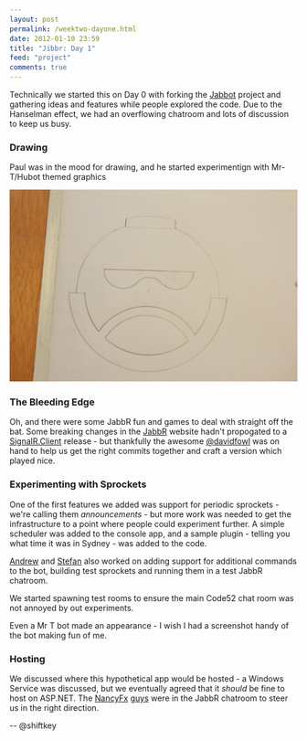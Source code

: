 ```yaml
--- 
layout: post
permalink: /weektwo-dayone.html
date: 2012-01-10 23:59
title: "Jibbr: Day 1"
feed: "project"
comments: true
---
```


Technically we started this on Day 0 with forking the [Jabbot](http://github.com/davidfowl/jabbot) project and gathering ideas and features while people explored the code. Due to the Hanselman effect, we had an overflowing chatroom and lots of discussion to keep us busy. 

### Drawing

Paul was in the mood for drawing, and he started experimentign with Mr-T/Hubot themed graphics

![](/img/week2-day1-drawing.jpg)

### The Bleeding Edge

Oh, and there were some JabbR fun and games to deal with straight off the bat. Some breaking changes in the [JabbR](http://github.com/davidfowl/jabbr) website hadn't propogated to a [SignalR.Client](http://github.com/signalr/signalr) release - but thankfully the awesome [@davidfowl](https://twitter.com/davidfowl) was on hand to help us get the right commits together and craft a version which played nice.

### Experimenting with Sprockets

One of the first features we added was support for periodic sprockets - we're calling them *announcements* - but more work was needed to get the infrastructure to a point where people could experiment further. A simple scheduler was added to the console app, and a sample plugin - telling you what time it was in Sydney - was added to the code.

[Andrew](http://twitter.com/tobin) and [Stefan](http://twitter.com/cyberzeddk) also worked on adding support for additional commands to the bot, building test sprockets and running them in a test JabbR chatroom.

We started spawning test rooms to ensure the main Code52 chat room was not annoyed by out experiments. 

Even a Mr T bot made an appearance - I wish I had a screenshot handy of the bot making fun of me.

### Hosting

We discussed where this hypothetical app would be hosted - a Windows Service was discussed, but we eventually agreed that it *should* be fine to host on ASP.NET. The [NancyFx](http://twitter.com/TheCodeJunkie) [guys](http://twitter.com/GrumpyDev) were in the JabbR chatroom to steer us in the right direction.

-- @shiftkey





